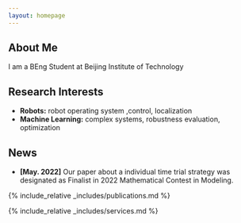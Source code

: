 ```yaml
---
layout: homepage
---
```


## About Me

I am a BEng Student at Beijing Institute of Technology

## Research Interests

- **Robots:** robot operating system ,control, localization
- **Machine Learning:** complex systems, robustness evaluation, optimization

## News

- **[May. 2022]** Our paper about a individual time trial strategy was designated as Finalist in 2022 Mathematical Contest in Modeling.


{% include_relative _includes/publications.md %}

{% include_relative _includes/services.md %}
